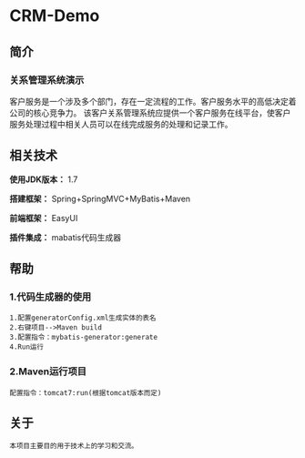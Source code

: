 # CRM-Demo

## 简介

### 关系管理系统演示

客户服务是一个涉及多个部门，存在一定流程的工作。客户服务水平的高低决定着公司的核心竞争力。
该客户关系管理系统应提供一个客户服务在线平台，使客户服务处理过程中相关人员可以在线完成服务的处理和记录工作。

## 相关技术

**使用JDK版本：** 1.7

**搭建框架：** Spring+SpringMVC+MyBatis+Maven

**前端框架：** EasyUI

**插件集成：** mabatis代码生成器

## 帮助

### 1.代码生成器的使用
```
1.配置generatorConfig.xml生成实体的表名
2.右键项目-->Maven build
3.配置指令：mybatis-generator:generate
4.Run运行
```

### 2.Maven运行项目
```
配置指令：tomcat7:run(根据tomcat版本而定)
```
## 关于
```
本项目主要目的用于技术上的学习和交流。
```
